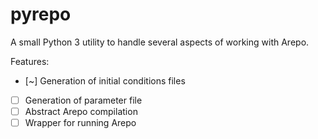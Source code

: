 # pyrepo

A small Python 3 utility to handle several aspects of working with Arepo.

Features:

- [~] Generation of initial conditions files
- [ ] Generation of parameter file
- [ ] Abstract Arepo compilation
- [ ] Wrapper for running Arepo
